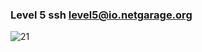 ###  Level 5	ssh level5@io.netgarage.org

![21](https://user-images.githubusercontent.com/41302499/75866220-b5cd7600-5e2a-11ea-867d-d00f9257f0ed.png)
